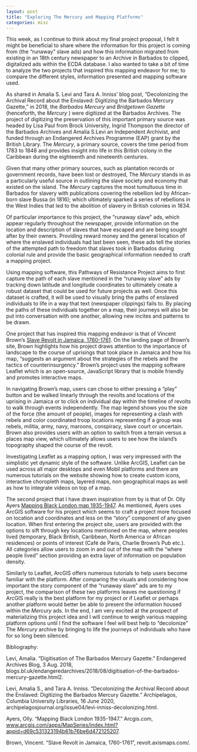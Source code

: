 ```yaml
---
layout: post
title: "Exploring The Mercury and Mapping Platforms"
categories: misc
---
```


This week, as I continue to think about my final project proposal, I felt it might be beneficial to share where the information for this project is coming from (the “runaway” slave ads) and how this information migrated from existing in an 18th century newspaper to an Archive in Barbados to clipped, digitalized ads within the ECDA database. I also wanted to take a bit of time to analyze the two projects that inspired this mapping endeavor for me; to compare the different styles, information presented and mapping software used.  

As shared in Amalia S. Levi and Tara A. Inniss’ blog post, “Decolonizing the Archival Record about the Enslaved: Digitizing the Barbados Mercury Gazette,” in 2018, the _Barbados Mercury_ and _Bridgetown Gazette_ (henceforth, the _Mercury_ ) were digitized at the Barbados Archives. The project of digitizing the preservation of this important primary source was headed by Lisa Paul from Brock University, Ingrid Thompson the director of the Barbados Archives and Amalia S.Levi an Independent Archivist, and funded through an Endangered Archives Programme (EAP) grant by the British Library. The _Mercury_, a primary source, covers the time period from 1783 to 1848 and provides insight into life in this British colony in the Caribbean during the eighteenth and nineteenth centuries.

 Given that many other primary sources, such as plantation records or government records, have been lost or destroyed, The _Mercury_ stands in as a particularly useful source in outlining the slave society and economy that existed on the island. The _Mercury_ captures the most tumultuous time in Barbados for slavery with publications covering the rebellion led by African-born slave Bussa (in 1816); which ultimately sparked a series of rebellions in the West Indies that led to the abolition of slavery in British colonies in 1834. 

Of particular importance to this project, the "runaway slave" ads, which appear regularly throughout the newspaper, provide information on the location and description of slaves that have escaped and are being sought after by their owners. Providing reward money and the general location of where the enslaved individuals had last been seen, these ads tell the stories of the attempted path to freedom that slaves took in Barbados during colonial rule and provide the basic geographical information needed to craft a mapping project. 

Using mapping software, this Pathways of Resistance Project aims to first capture the path of each slave mentioned in the “runaway slave” ads by tracking down latitude and longitude coordinates to ultimately create a robust dataset that could be used for future projects as well. Once this dataset is crafted, it will be used to visually bring the paths of enslaved individuals to life in a way that text (newspaper clippings) fails to. By placing the paths of these individuals together on a map, their journeys will also be put into conversation with one another, allowing new incites and patterns to be drawn. 

One project that has inspired this mapping endeavor is that of Vincent Brown’s [Slave Revolt in Jamaica, 1760-1761](http://revolt.axismaps.com/). On the landing page of Brown’s site, Brown highlights how his project draws attention to the importance of landscape to the course of uprisings that took place in Jamaica and how his map, “suggests an argument about the strategies of the rebels and the tactics of counterinsurgency.” Brown’s project uses the mapping software Leaflet which is an open-source, JavaScript library that is mobile friendly and promotes interactive maps.

In navigating Brown’s map, users can chose to either pressing a “play” button and be walked linearly through the revolts and locations of the uprising in Jamaica or to click on individual day within the timeline of revolts to walk through events independently. The map legend shows you the size of the force (the amount of people), images for representing a clash with rebels and color coordinated troop locations representing if a group was rebels, militia, army, navy, maroons, conspiracy, slave court or uncertain. Brown also provides users with an option to switch from a terrain versus a places map view, which ultimately allows users to see how the island’s topography shaped the course of the revolt. 

Investigating Leaflet as a mapping option, I was very impressed with the simplistic yet dynamic style of the software. Unlike ArcGIS, Leaflet can be used across all major desktops and even Mobil platforms and there are numerous tutorials on the website showing how to create custom icons, interactive choropleth maps, layered maps, non geographical maps as well as how to integrate videos on top of a map.

The second project that I have drawn inspiration from by is that of Dr. Olly Ayers [Mapping Black London map 1935-1947](https://dcrn.northeastern.edu/home/mapping-black-london-in-world-war-ii/). As mentioned, Ayers uses ArcGIS software for his project which seems to craft a project more focused on location and coordinates and less on the “story” component of any given location. When first entering the project site, users are provided with the options to sift through key locations mentioned on the map, where peoples lived (temporary, Black British, Caribbean, North America or African residences) or points of interest (Café de Paris, Charlie Brown’s Pub etc.). All categories allow users to zoom in and out of the map with the “where people lived” section providing an extra layer of information on population density. 

Similarly to Leaflet, ArcGIS offers numerous tutorials to help users become familiar with the platform. After comparing the visuals and considering how important the story component of the “runaway slave” ads are to my project, the comparison of these two platforms leaves me questioning if ArcGIS really is the best platform for my project or if Leaflet or perhaps another platform would better be able to present the information housed within the _Mercury_ ads. In the end, I am very excited at the prospect of materializing this project idea and I will continue to weigh various mapping platform options until I find the software I feel will best help to “decolonize” The _Mercury_ archive by bringing to life the journeys of individuals who have for so long been silenced. 

Bibliography:

Levi, Amalia. “Digitisation of The Barbados Mercury Gazette.” Endangered Archives Blog, 3 Aug. 2018, blogs.bl.uk/endangeredarchives/2018/08/digitisation-of-the-barbados-mercury-gazette.html2. 

Levi, Amalia S., and Tara A. Inniss. “Decolonizing the Archival Record about the Enslaved: Digitizing the Barbados Mercury Gazette.” Archipelagos, Columbia University Libraries, 16 June 2020, archipelagosjournal.org/issue04/levi-inniss-decolonizing.html. 

Ayers, Olly. “Mapping Black London 1935-1947.” Arcgis.com, www.arcgis.com/apps/MapSeries/index.html?appid=d69c531323194b61b76be6d472125207. 

Brown, Vincent. “Slave Revolt in Jamaica, 1760-1761”, revolt.axismaps.com/. 
